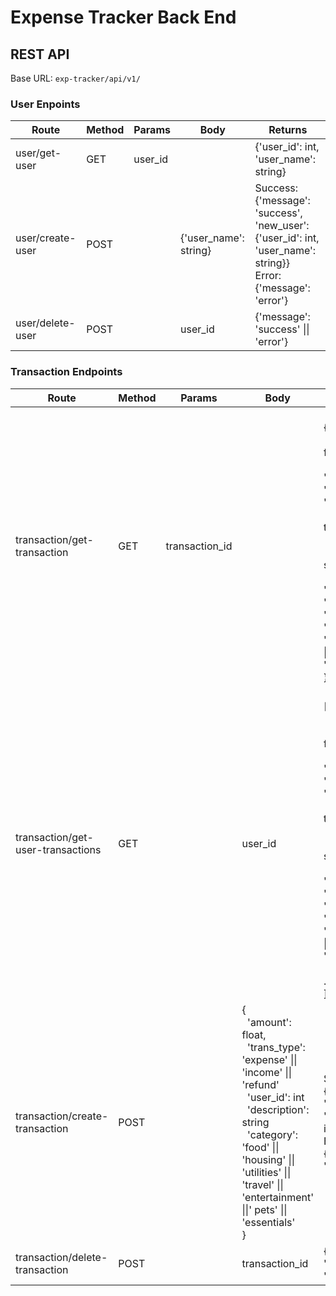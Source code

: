 # Expense Tracker Back End

## REST API

Base URL: `exp-tracker/api/v1/`

### User Enpoints
<table>
    <thead>
        <tr>
            <th>Route</th>
            <th>Method</th>
            <th>Params</th>
            <th>Body</th>
            <th>Returns</th>
        </tr>
    </thead>
    <tbody>
        <tr>
            <td>user/get-user</td>
            <td>GET</td>
            <td>user_id</td>
            <td></td>
            <td>{'user_id': int, 'user_name': string}</td>
        </tr>
        <tr>
            <td>user/create-user</td>
            <td>POST</td>
            <td></td>
            <td>{'user_name': string}</td>
            <td>
                Success: {'message': 'success', 'new_user': {'user_id': int, 'user_name': string}}
            <br>
                Error: {'message': 'error'}
            </td>
        </tr>
        <tr>
            <td>user/delete-user</td>
            <td>POST</td>
            <td></td>
            <td>user_id</td>
            <td>{'message': 'success' || 'error'}</td>
        </tr>
    </tbody>
</table>

### Transaction Endpoints
<table>
    <thead>
        <tr>
            <th>Route</th>
            <th>Method</th>
            <th>Params</th>
            <th>Body</th>
            <th>Returns</th>
        </tr>
    </thead>
    <tbody>
        <tr>
            <td>transaction/get-transaction</td>
            <td>GET</td>
            <td>transaction_id</td>
            <td></td>
            <td><br>
            {
                <br>
                &nbsp;&nbsp;'amount': float,
                <br>
                &nbsp;&nbsp;'trans_type': 'expense' || 'income' || 'refund'
                <br>
                &nbsp;&nbsp;'trans_date': timestamp
                <br>
                &nbsp;&nbsp;'user_id': int
                <br>
                &nbsp;&nbsp;'description': string
                <br>
                &nbsp;&nbsp;'category': 'food' || 'housing' || 'utilities' || 'travel' || 'entertainment' ||' pets' || 'essentials'
                <br>
            }
            </td>
        </tr>
        <tr>
            <td>transaction/get-user-transactions</td>
            <td>GET</td>
            <td></td>
            <td>user_id</td>
            <td><br>
            [<br>
            &nbsp;&nbsp;{
                <br>
                &nbsp;&nbsp;&nbsp;&nbsp;'amount': float,
                <br>
                &nbsp;&nbsp;&nbsp;&nbsp;'trans_type': 'expense' || 'income' || 'refund'
                <br>
                &nbsp;&nbsp;&nbsp;&nbsp;'trans_date': timestamp
                <br>
                &nbsp;&nbsp;&nbsp;&nbsp;'user_id': int
                <br>
                &nbsp;&nbsp;&nbsp;&nbsp;'description': string
                <br>
                &nbsp;&nbsp;&nbsp;&nbsp;'category': 'food' || 'housing' || 'utilities' || 'travel' || 'entertainment' ||' pets' || 'essentials'
                <br>
            &nbsp;&nbsp;}
            <br>
            ...
            <br>
            ]
            </td>
        </tr>
        <tr>
            <td>transaction/create-transaction</td>
            <td>POST</td>
            <td></td>
            <td>
            {
                <br>
                &nbsp;&nbsp;'amount': float,
                <br>
                &nbsp;&nbsp;'trans_type': 'expense' || 'income' || 'refund'
                <br>
                &nbsp;&nbsp;'user_id': int
                <br>
                &nbsp;&nbsp;'description': string
                <br>
                &nbsp;&nbsp;'category': 'food' || 'housing' || 'utilities' || 'travel' || 'entertainment' ||' pets' || 'essentials'
                <br>
            }
            </td>
            <td>
                Success: {'message': 'success', 'transaction_id': int}
            <br>
                Error: {'message': 'error'}
            </td>
        </tr>
        <tr>
            <td>transaction/delete-transaction</td>
            <td>POST</td>
            <td></td>
            <td>transaction_id</td>
            <td>{'message': 'success' || 'error'}</td>
        </tr>
    </tbody>
</table>